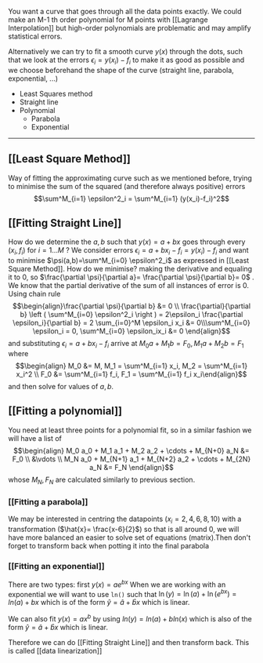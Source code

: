 You want a curve that goes through all the data points exactly. We could make an M-1 th order polynomial for M points with [[Lagrange Interpolation]] but high-order polynomials are problematic and may amplify statistical errors. 

Alternatively we can try to fit a smooth curve $y(x)$ through the dots, such that we look at the errors $\epsilon_i=y(x_i)-f_i$ to make it as good as possible and we choose beforehand the shape of the curve (straight line, parabola, exponential, ...)

- Least Squares method
- Straight line
- Polynomial
	- Parabola
	- Exponential
- - -
## [[Least Square Method]]
Way of fitting the approximating curve such as we mentioned before, trying to minimise the sum of the squared (and therefore always positive) errors
$$\sum^M_{i=1} \epsilon^2_i = \sum^M_{i=1} (y(x_i)-f_i)^2$$

## [[Fitting Straight Line]]
How do we determine the $a,b$ such that $y(x)=a+bx$ goes through every $(x_i, f_i)$ for $i=1...M$ ? 
We consider errors $\epsilon_i=a+bx_i-f_i = y(x_i) -f_i$ and want to minimise $\psi(a,b)=\sum^M_{i=0} \epsilon^2_i$ as expressed in [[Least Square Method]]. How do we minimise? making the derivative and equaling it to 0, so $\frac{\partial \psi}{\partial a}= \frac{\partial \psi}{\partial b}= 0$ . We know that the partial derivative of the sum of all instances of error is 0.  
Using chain rule $$\begin{align}\frac{\partial \psi}{\partial b} &= 0 \\ \frac{\partial}{\partial b} \left ( \sum^M_{i=0} \epsilon^2_i \right ) =  2\epsilon_i \frac{\partial \epsilon_i}{\partial b} = 2 \sum_{i=0}^M \epsilon_i x_i &= 0\\\sum^M_{i=0} \epsilon_i = 0,  \sum^M_{i=0} \epsilon_ix_i &= 0 \end{align}$$
and substituting $\epsilon_i=a+ bx_i -f_i$ arrive at $M_0 a + M_1 b = F_0, M_1 a + M_2 b = F_1$ where $$\begin{align} M_0 &= M, M_1 = \sum^M_{i=1} x_i, M_2 = \sum^M_{i=1} x_i^2 \\ F_0 &= \sum^M_{i=1} f_i, F_1 = \sum^M_{i=1} f_i x_i\end{align}$$ and then solve for values of $a,b$.

## [[Fitting a polynomial]]
You need at least three points for a polynomial fit, so in a similar fashion we will have a list of $$\begin{align} M_0 a_0 + M_1 a_1 + M_2 a_2 + \cdots + M_{N+0} a_N &= F_0 \\ &\vdots \\ M_N a_0 + M_{N+1} a_1 + M_{N+2} a_2 + \cdots + M_{2N} a_N &= F_N \end{align}$$ whose $M_N, F_N$ are calculated similarly to previous section. 
### [[Fitting a parabola]]
We may be interested in centring the datapoints ($x_i=2,4,6,8,10$) with a transformation ($\hat{x}= \frac{x-6}{2}$) so that is all around 0, we will have more balanced an easier to solve set of equations (matrix).Then don't forget to transform back when potting it into the final parabola

### [[Fitting an exponential]]
There are two types: first $y(x)=a e^{bx}$
When we are working with an exponential we will want to use `ln()` such that $\ln(y)=\ln(a)+\ln(e^{bx})= ln(a)+bx$ which is of the form $\hat{y}=\hat{a}+\hat{b}x$ which is linear. 

We can also fit $y(x)=ax^b$ by using $ln(y)=ln(a)+bln(x)$ which is also of the form  $\hat{y}=\hat{a}+\hat{b}x$ which is linear.

Therefore we can do [[Fitting Straight Line]] and then transform back. This is called [[data linearization]]